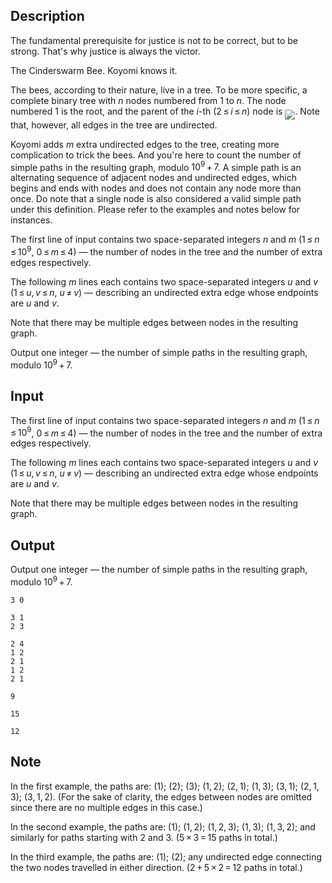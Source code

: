 ## Description

<div><p><span class="tex-font-style-it">The fundamental prerequisite for justice is not to be correct, but to be strong. That's why justice is always the victor.</span></p><p>The Cinderswarm Bee. Koyomi knows it.</p><p>The bees, according to their nature, live in a tree. To be more specific, a <span class="tex-font-style-underline">complete binary tree</span> with <span class="tex-span"><i>n</i></span> nodes numbered from <span class="tex-span">1</span> to <span class="tex-span"><i>n</i></span>. The node numbered <span class="tex-span">1</span> is the root, and the parent of the <span class="tex-span"><i>i</i></span>-th (<span class="tex-span">2 ≤ <i>i</i> ≤ <i>n</i></span>) node is <img align="middle" class="tex-formula" src="file://XVCS67BT.png" style="max-width: 100.0%;max-height: 100.0%;">. Note that, however, all edges in the tree are undirected.</p><p>Koyomi adds <span class="tex-span"><i>m</i></span> extra undirected edges to the tree, creating more complication to trick the bees. And you're here to count the number of <span class="tex-font-style-underline">simple paths</span> in the resulting graph, modulo <span class="tex-span">10<sup class="upper-index">9</sup> + 7</span>. A <span class="tex-font-style-underline">simple path</span> is an alternating sequence of adjacent nodes and undirected edges, which begins and ends with nodes and does not contain any node more than once. Do note that a single node is also considered a valid <span class="tex-font-style-underline">simple path</span> under this definition. Please refer to the examples and notes below for instances.</p></div><div class="input-specification"><p>The first line of input contains two space-separated integers <span class="tex-span"><i>n</i></span> and <span class="tex-span"><i>m</i></span> (<span class="tex-span">1 ≤ <i>n</i> ≤ 10<sup class="upper-index">9</sup></span>, <span class="tex-span">0 ≤ <i>m</i> ≤ 4</span>) — the number of nodes in the tree and the number of extra edges respectively.</p><p>The following <span class="tex-span"><i>m</i></span> lines each contains two space-separated integers <span class="tex-span"><i>u</i></span> and <span class="tex-span"><i>v</i></span> (<span class="tex-span">1 ≤ <i>u</i>, <i>v</i> ≤ <i>n</i></span>, <span class="tex-span"><i>u</i> ≠ <i>v</i></span>) — describing an undirected extra edge whose endpoints are <span class="tex-span"><i>u</i></span> and <span class="tex-span"><i>v</i></span>.</p><p>Note that there may be multiple edges between nodes in the resulting graph.</p></div><div class="output-specification"><p>Output one integer — the number of <span class="tex-font-style-underline">simple paths</span> in the resulting graph, modulo <span class="tex-span">10<sup class="upper-index">9</sup> + 7</span>.</p></div>

## Input

<p>The first line of input contains two space-separated integers <span class="tex-span"><i>n</i></span> and <span class="tex-span"><i>m</i></span> (<span class="tex-span">1 ≤ <i>n</i> ≤ 10<sup class="upper-index">9</sup></span>, <span class="tex-span">0 ≤ <i>m</i> ≤ 4</span>) — the number of nodes in the tree and the number of extra edges respectively.</p><p>The following <span class="tex-span"><i>m</i></span> lines each contains two space-separated integers <span class="tex-span"><i>u</i></span> and <span class="tex-span"><i>v</i></span> (<span class="tex-span">1 ≤ <i>u</i>, <i>v</i> ≤ <i>n</i></span>, <span class="tex-span"><i>u</i> ≠ <i>v</i></span>) — describing an undirected extra edge whose endpoints are <span class="tex-span"><i>u</i></span> and <span class="tex-span"><i>v</i></span>.</p><p>Note that there may be multiple edges between nodes in the resulting graph.</p>

## Output

<p>Output one integer — the number of <span class="tex-font-style-underline">simple paths</span> in the resulting graph, modulo <span class="tex-span">10<sup class="upper-index">9</sup> + 7</span>.</p>





```input1
3 0

```




```input2
3 1
2 3

```




```input3
2 4
1 2
2 1
1 2
2 1

```




```output1
9

```




```output2
15

```




```output3
12

```



## Note

<p>In the first example, the paths are: <span class="tex-span">(1)</span>; <span class="tex-span">(2)</span>; <span class="tex-span">(3)</span>; <span class="tex-span">(1, 2)</span>; <span class="tex-span">(2, 1)</span>; <span class="tex-span">(1, 3)</span>; <span class="tex-span">(3, 1)</span>; <span class="tex-span">(2, 1, 3)</span>; <span class="tex-span">(3, 1, 2)</span>. (For the sake of clarity, the edges between nodes are omitted since there are no multiple edges in this case.)</p><p>In the second example, the paths are: <span class="tex-span">(1)</span>; <span class="tex-span">(1, 2)</span>; <span class="tex-span">(1, 2, 3)</span>; <span class="tex-span">(1, 3)</span>; <span class="tex-span">(1, 3, 2)</span>; and similarly for paths starting with <span class="tex-span">2</span> and <span class="tex-span">3</span>. (<span class="tex-span">5 × 3 = 15</span> paths in total.)</p><p>In the third example, the paths are: <span class="tex-span">(1)</span>; <span class="tex-span">(2)</span>; any undirected edge connecting the two nodes travelled in either direction. (<span class="tex-span">2 + 5 × 2 = 12</span> paths in total.)</p>
